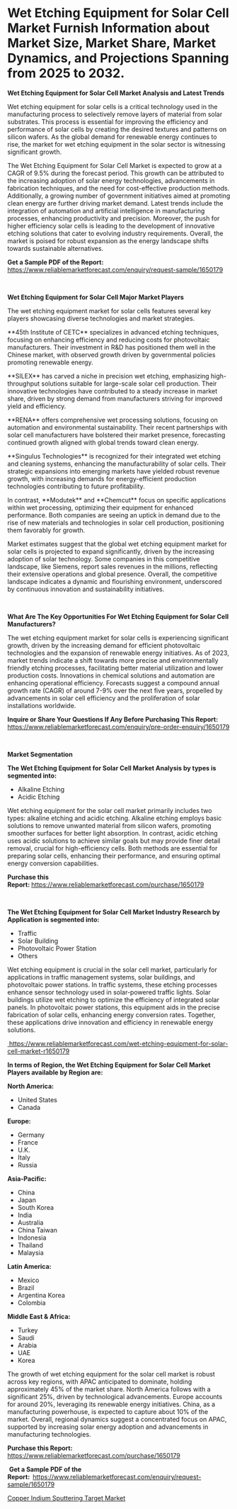 <p><h1>Wet Etching Equipment for Solar Cell Market Furnish Information about Market Size, Market Share, Market Dynamics, and Projections Spanning from 2025 to 2032.</h1></p><p><strong>Wet Etching Equipment for Solar Cell Market Analysis and Latest Trends</strong></p>
<p><p>Wet etching equipment for solar cells is a critical technology used in the manufacturing process to selectively remove layers of material from solar substrates. This process is essential for improving the efficiency and performance of solar cells by creating the desired textures and patterns on silicon wafers. As the global demand for renewable energy continues to rise, the market for wet etching equipment in the solar sector is witnessing significant growth.</p><p>The Wet Etching Equipment for Solar Cell Market is expected to grow at a CAGR of 9.5% during the forecast period. This growth can be attributed to the increasing adoption of solar energy technologies, advancements in fabrication techniques, and the need for cost-effective production methods. Additionally, a growing number of government initiatives aimed at promoting clean energy are further driving market demand. Latest trends include the integration of automation and artificial intelligence in manufacturing processes, enhancing productivity and precision. Moreover, the push for higher efficiency solar cells is leading to the development of innovative etching solutions that cater to evolving industry requirements. Overall, the market is poised for robust expansion as the energy landscape shifts towards sustainable alternatives.</p></p>
<p><strong>Get a Sample PDF of the Report:&nbsp;</strong> <a href="https://www.reliablemarketforecast.com/enquiry/request-sample/1650179?utm_campaign=2284&utm_medium=2&utm_source=Github&utm_content=ia&utm_term=23032025&utm_id=wet-etching-equipment-for-solar-cell">https://www.reliablemarketforecast.com/enquiry/request-sample/1650179</a></p>
<p>&nbsp;</p>
<p><strong>Wet Etching Equipment for Solar Cell Major Market Players</strong></p>
<p><p>The wet etching equipment market for solar cells features several key players showcasing diverse technologies and market strategies. </p><p>**45th Institute of CETC** specializes in advanced etching techniques, focusing on enhancing efficiency and reducing costs for photovoltaic manufacturers. Their investment in R&D has positioned them well in the Chinese market, with observed growth driven by governmental policies promoting renewable energy.</p><p>**SILEX** has carved a niche in precision wet etching, emphasizing high-throughput solutions suitable for large-scale solar cell production. Their innovative technologies have contributed to a steady increase in market share, driven by strong demand from manufacturers striving for improved yield and efficiency.</p><p>**RENA** offers comprehensive wet processing solutions, focusing on automation and environmental sustainability. Their recent partnerships with solar cell manufacturers have bolstered their market presence, forecasting continued growth aligned with global trends toward clean energy.</p><p>**Singulus Technologies** is recognized for their integrated wet etching and cleaning systems, enhancing the manufacturability of solar cells. Their strategic expansions into emerging markets have yielded robust revenue growth, with increasing demands for energy-efficient production technologies contributing to future profitability.</p><p>In contrast, **Modutek** and **Chemcut** focus on specific applications within wet processing, optimizing their equipment for enhanced performance. Both companies are seeing an uptick in demand due to the rise of new materials and technologies in solar cell production, positioning them favorably for growth.</p><p>Market estimates suggest that the global wet etching equipment market for solar cells is projected to expand significantly, driven by the increasing adoption of solar technology. Some companies in this competitive landscape, like Siemens, report sales revenues in the millions, reflecting their extensive operations and global presence. Overall, the competitive landscape indicates a dynamic and flourishing environment, underscored by continuous innovation and sustainability initiatives.</p></p>
<p>&nbsp;</p>
<p><strong>What Are The Key Opportunities For Wet Etching Equipment for Solar Cell Manufacturers?</strong></p>
<p><p>The wet etching equipment market for solar cells is experiencing significant growth, driven by the increasing demand for efficient photovoltaic technologies and the expansion of renewable energy initiatives. As of 2023, market trends indicate a shift towards more precise and environmentally friendly etching processes, facilitating better material utilization and lower production costs. Innovations in chemical solutions and automation are enhancing operational efficiency. Forecasts suggest a compound annual growth rate (CAGR) of around 7-9% over the next five years, propelled by advancements in solar cell efficiency and the proliferation of solar installations worldwide.</p></p>
<p><strong>Inquire or Share Your Questions If Any Before Purchasing This Report:</strong> <a href="https://www.reliablemarketforecast.com/enquiry/pre-order-enquiry/1650179?utm_campaign=2284&utm_medium=2&utm_source=Github&utm_content=ia&utm_term=23032025&utm_id=wet-etching-equipment-for-solar-cell">https://www.reliablemarketforecast.com/enquiry/pre-order-enquiry/1650179</a></p>
<p>&nbsp;</p>
<p><strong>Market Segmentation</strong></p>
<p><strong>The Wet Etching Equipment for Solar Cell Market Analysis by types is segmented into:</strong></p>
<p><ul><li>Alkaline Etching</li><li>Acidic Etching</li></ul></p>
<p><p>Wet etching equipment for the solar cell market primarily includes two types: alkaline etching and acidic etching. Alkaline etching employs basic solutions to remove unwanted material from silicon wafers, promoting smoother surfaces for better light absorption. In contrast, acidic etching uses acidic solutions to achieve similar goals but may provide finer detail removal, crucial for high-efficiency cells. Both methods are essential for preparing solar cells, enhancing their performance, and ensuring optimal energy conversion capabilities.</p></p>
<p><strong>Purchase this Report:&nbsp;</strong><a href="https://www.reliablemarketforecast.com/purchase/1650179?utm_campaign=2284&utm_medium=2&utm_source=Github&utm_content=ia&utm_term=23032025&utm_id=wet-etching-equipment-for-solar-cell">https://www.reliablemarketforecast.com/purchase/1650179</a></p>
<p>&nbsp;</p>
<p><strong>The Wet Etching Equipment for Solar Cell Market Industry Research by Application is segmented into:</strong></p>
<p><ul><li>Traffic</li><li>Solar Building</li><li>Photovoltaic Power Station</li><li>Others</li></ul></p>
<p><p>Wet etching equipment is crucial in the solar cell market, particularly for applications in traffic management systems, solar buildings, and photovoltaic power stations. In traffic systems, these etching processes enhance sensor technology used in solar-powered traffic lights. Solar buildings utilize wet etching to optimize the efficiency of integrated solar panels. In photovoltaic power stations, this equipment aids in the precise fabrication of solar cells, enhancing energy conversion rates. Together, these applications drive innovation and efficiency in renewable energy solutions.</p></p>
<p><a href="https://www.reliablemarketforecast.com/wet-etching-equipment-for-solar-cell-market-r1650179?utm_campaign=2284&utm_medium=2&utm_source=Github&utm_content=ia&utm_term=23032025&utm_id=wet-etching-equipment-for-solar-cell">&nbsp;https://www.reliablemarketforecast.com/wet-etching-equipment-for-solar-cell-market-r1650179</a></p>
<p><strong>In terms of Region, the Wet Etching Equipment for Solar Cell Market Players available by Region are:</strong></p>
<p>
    <p> <strong> North America: </strong>
        <ul>
            <li>United States</li>
            <li>Canada</li>
        </ul>
        </p> 
    <p> <strong> Europe: </strong>
        <ul>
            <li>Germany</li>
            <li>France</li>
            <li>U.K.</li>
            <li>Italy</li>
            <li>Russia</li>
        </ul>
        </p> 
    <p> <strong> Asia-Pacific: </strong>
        <ul>
            <li>China</li>
            <li>Japan</li>
            <li>South Korea</li>
            <li>India</li>
            <li>Australia</li>
            <li>China Taiwan</li>
            <li>Indonesia</li>
            <li>Thailand</li>
            <li>Malaysia</li>
        </ul>
        </p> 
    <p> <strong> Latin America: </strong>
        <ul>
            <li>Mexico</li>
            <li>Brazil</li>
            <li>Argentina Korea</li>
            <li>Colombia</li>
        </ul>
        </p> 
    <p> <strong> Middle East & Africa: </strong>
        <ul>
            <li>Turkey</li>
            <li>Saudi</li>
            <li>Arabia</li>
            <li>UAE</li>
            <li>Korea</li>
        </ul>
    </p>
    </p>
<p><p>The growth of wet etching equipment for the solar cell market is robust across key regions, with APAC anticipated to dominate, holding approximately 45% of the market share. North America follows with a significant 25%, driven by technological advancements. Europe accounts for around 20%, leveraging its renewable energy initiatives. China, as a manufacturing powerhouse, is expected to capture about 10% of the market. Overall, regional dynamics suggest a concentrated focus on APAC, supported by increasing solar energy adoption and advancements in manufacturing technologies.</p></p>
<p><strong>Purchase this Report: </strong><a href="https://www.reliablemarketforecast.com/purchase/1650179?utm_campaign=2284&utm_medium=2&utm_source=Github&utm_content=ia&utm_term=23032025&utm_id=wet-etching-equipment-for-solar-cell">https://www.reliablemarketforecast.com/purchase/1650179</a></p>
<p>&nbsp;<strong>Get a Sample PDF of the Report:&nbsp;&nbsp;</strong><a href="https://www.reliablemarketforecast.com/enquiry/request-sample/1650179?utm_campaign=2284&utm_medium=2&utm_source=Github&utm_content=ia&utm_term=23032025&utm_id=wet-etching-equipment-for-solar-cell">https://www.reliablemarketforecast.com/enquiry/request-sample/1650179</a></p>
<p><strong></strong></p>
<p><p><a href="https://github.com/WashimHussain441/Market-Research-Report-List-2/blob/main/copper-indium-sputtering-target-market.md?utm_campaign=2284&utm_medium=2&utm_source=Github&utm_content=ia&utm_term=23032025&utm_id=wet-etching-equipment-for-solar-cell">Copper Indium Sputtering Target Market</a></p></p>